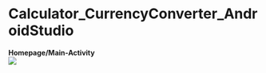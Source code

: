 # Calculator_CurrencyConverter_AndroidStudio

<b> Homepage/Main-Activity </b><br/>
![](Calculator_CurrencyConverter_AndroidStudio/images/1.png)<br/><br/>
